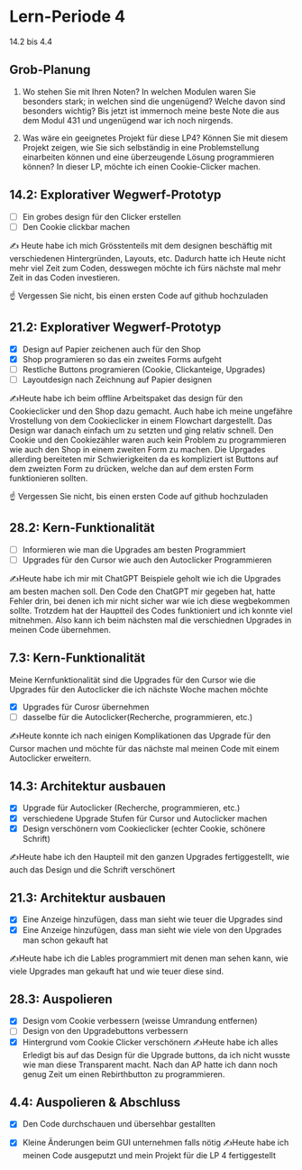 # Lern-Periode 4

14.2 bis 4.4

## Grob-Planung

1. Wo stehen Sie mit Ihren Noten? In welchen Modulen waren Sie besonders stark; in welchen sind die ungenügend? Welche davon sind besonders wichtig?
Bis jetzt ist immernoch meine beste Note die aus dem Modul 431 und ungenügend war ich noch nirgends.

2. Was wäre ein geeignetes Projekt für diese LP4? Können Sie mit diesem Projekt zeigen, wie Sie sich selbständig in eine Problemstellung einarbeiten können und eine überzeugende Lösung programmieren können?
In dieser LP, möchte ich einen Cookie-Clicker machen.
## 14.2: Explorativer Wegwerf-Prototyp

- [ ] Ein grobes design für den Clicker erstellen
- [ ] Den Cookie clickbar machen

✍️ Heute habe ich mich Grösstenteils mit dem designen beschäftig mit verschiedenen Hintergründen, Layouts, etc. Dadurch hatte ich Heute nicht mehr viel Zeit zum Coden, desswegen möchte ich fürs nächste mal mehr Zeit in das Coden investieren.

☝️ Vergessen Sie nicht, bis einen ersten Code auf github hochzuladen

## 21.2: Explorativer Wegwerf-Prototyp

- [x] Design auf Papier zeichenen auch für den Shop
- [x] Shop programieren so das ein zweites Forms aufgeht
- [ ] Restliche Buttons programieren (Cookie, Clickanteige, Upgrades)
- [ ] Layoutdesign nach Zeichnung auf Papier designen

✍️Heute habe ich beim offline Arbeitspaket das design für den Cookieclicker und den Shop dazu gemacht. Auch habe ich meine ungefähre Vrostellung von dem Cookieclicker in einem Flowchart dargestellt. Das Design war danach einfach um zu setzten und ging relativ schnell. Den Cookie und den Cookiezähler waren auch kein Problem zu programmieren wie auch den Shop in einem zweiten Form zu machen. Die Uprgades allerding bereiteten mir Schwierigkeiten da es kompliziert ist Buttons auf dem zweizten Form zu drücken, welche dan auf dem ersten Form funktionieren sollten.

☝️ Vergessen Sie nicht, bis einen ersten Code auf github hochzuladen

## 28.2: Kern-Funktionalität
- [ ] Informieren wie man die Upgrades am besten Programmiert
- [ ] Upgrades für den Cursor wie auch den Autoclicker Programmieren

✍️Heute habe ich mir mit ChatGPT Beispiele geholt wie ich die Upgrades am besten machen soll. Den Code den ChatGPT mir gegeben hat, hatte Fehler drin, bei denen ich mir nicht sicher war wie ich diese wegbekommen sollte. Trotzdem hat der Hauptteil des Codes funktioniert und ich konnte viel mitnehmen. Also kann ich beim nächsten mal die verschiednen Upgrades in meinen Code übernehmen.

## 7.3: Kern-Funktionalität
Meine Kernfunktionalität sind die Upgrades für den Cursor wie die Upgrades für den Autoclicker die ich nächste Woche machen möchte
- [x] Upgrades für Curosr übernehmen
- [ ] dasselbe für die Autoclicker(Recherche, programmieren, etc.)
      
✍️Heute konnte ich nach einigen Komplikationen das Upgrade für den Cursor machen und möchte für das nächste mal meinen Code mit einem Autoclicker erweitern.


## 14.3: Architektur ausbauen
- [x] Upgrade für Autoclicker (Recherche, programmieren, etc.)
- [x] verschiedene Upgrade Stufen für Cursor und Autoclicker machen
- [x] Design verschönern vom Cookieclicker (echter Cookie, schönere Schrift)
      
✍️Heute habe ich den Haupteil mit den ganzen Upgrades fertiggestellt, wie auch das Design und die Schrift verschönert

## 21.3: Architektur ausbauen
- [x] Eine Anzeige hinzufügen, dass man sieht wie teuer die Upgrades sind
- [x] Eine Anzeige hinzufügen, dass man sieht wie viele von den Upgrades man schon gekauft hat

✍️Heute habe ich die Lables programmiert mit denen man sehen kann, wie viele Upgrades man gekauft hat und wie teuer diese sind.

## 28.3: Auspolieren
- [x] Design vom Cookie verbessern (weisse Umrandung entfernen)
- [ ] Design von den Upgradebuttons verbessern
- [x] Hintergrund vom Cookie Clicker verschönern
✍️Heute habe ich  alles Erledigt bis auf das Design für die Upgrade buttons, da ich nicht wusste wie man diese Transparent macht. Nach dan AP hatte ich dann noch genug Zeit um einen Rebirthbutton zu programmieren.

## 4.4: Auspolieren & Abschluss
- [x] Den Code durchschauen und übersehbar gestallten
- [x] Kleine Änderungen beim GUI unternehmen falls nötig
✍️Heute habe ich meinen Code ausgeputzt und mein Projekt für die LP 4 fertiggestellt


